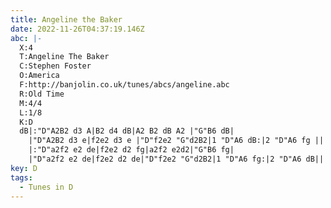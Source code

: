 ```yaml
---
title: Angeline the Baker
date: 2022-11-26T04:37:19.146Z
abc: |-
  X:4
  T:Angeline The Baker
  C:Stephen Foster
  O:America
  F:http://banjolin.co.uk/tunes/abcs/angeline.abc
  R:Old Time
  M:4/4
  L:1/8
  K:D
  dB|:"D"A2B2 d3 A|B2 d4 dB|A2 B2 dB A2 |"G"B6 dB|
    |"D"A2B2 d3 e|f2e2 d3 e |"D"f2e2 "G"d2B2|1 "D"A6 dB:|2 "D"A6 fg ||
    |:"D"a2f2 e2 de|f2e2 d2 fg|a2f2 e2d2|"G"B6 fg|
    |"D"a2f2 e2 de|f2e2 d2 de|"D"f2e2 "G"d2B2|1 "D"A6 fg:|2 "D"A6 dB||
key: D
tags:
  - Tunes in D
---
```

